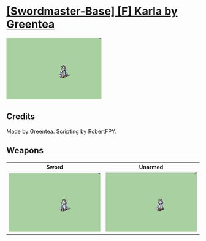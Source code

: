 # [\[Swordmaster-Base\] \[F\] Karla by Greentea](./)

<img src="./1.%20Sword/Sword_000.png" alt="[Swordmaster-Base] [F] Karla by Greentea standing" />

## Credits

Made by Greentea.
Scripting by RobertFPY.

## Weapons


|Sword |Unarmed |
|  :---: | :---: |
| <img alt="Sword animation" src="./1.%20Sword/Sword.gif" /> | <img alt="Unarmed animation" src="./8.%20Unarmed/Unarmed.gif" /> |
